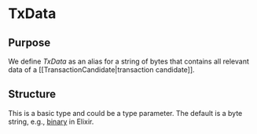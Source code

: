 # TxData

## Purpose

We define _TxData_ as an alias for
a string of bytes that contains all relevant data of a
[[TransactionCandidate|transaction candidate]].
<!--
It is in particular used in the context of certificates of availability.
-->

## Structure

This is a basic type and could be a type parameter.
The default is a byte string, e.g.,
[binary](
https://hexdocs.pm/elixir/binaries-strings-and-charlists.html#binaries)
in Elixir.
